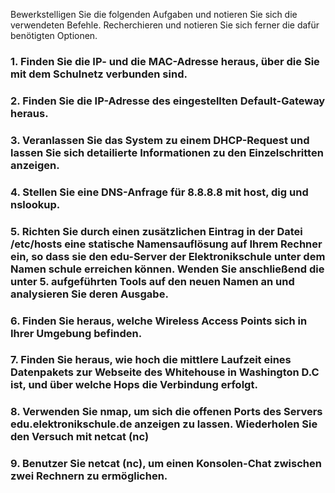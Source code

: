 Bewerkstelligen Sie die folgenden Aufgaben und notieren Sie sich die verwendeten Befehle. Recherchieren und notieren Sie sich ferner die dafür benötigten Optionen.

### 1. Finden Sie die IP- und die MAC-Adresse heraus, über die Sie mit dem Schulnetz verbunden sind.

### 2. Finden Sie die IP-Adresse des eingestellten Default-Gateway heraus.

### 3. Veranlassen Sie das System zu einem DHCP-Request und lassen Sie sich detailierte Informationen zu den Einzelschritten anzeigen.

### 4. Stellen Sie eine DNS-Anfrage für 8.8.8.8 mit host, dig und nslookup.

### 5. Richten Sie durch einen zusätzlichen Eintrag in der Datei /etc/hosts eine statische Namensauflösung auf Ihrem Rechner ein, so dass sie den edu-Server der Elektronikschule unter dem Namen schule erreichen können. Wenden Sie anschließend die unter 5. aufgeführten Tools auf den neuen Namen an und analysieren Sie deren Ausgabe.

### 6. Finden Sie heraus, welche Wireless Access Points sich in Ihrer Umgebung befinden.

### 7. Finden Sie heraus, wie hoch die mittlere Laufzeit eines Datenpakets zur Webseite des Whitehouse in Washington D.C ist, und über welche Hops die Verbindung erfolgt.

### 8. Verwenden Sie nmap, um sich die offenen Ports des Servers edu.elektronikschule.de anzeigen zu lassen. Wiederholen Sie den Versuch mit netcat (nc)

### 9. Benutzer Sie netcat (nc), um einen Konsolen-Chat zwischen zwei Rechnern zu ermöglichen.